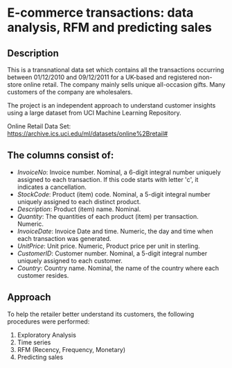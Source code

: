 # E-commerce transactions: data analysis, RFM and predicting sales

## Description
This is a transnational data set which contains all the transactions occurring between 01/12/2010 and 09/12/2011 for a UK-based and registered non-store online retail. The company mainly sells unique all-occasion gifts. Many customers of the company are wholesalers.

The project is an independent approach to understand customer insights using a large dataset from UCI Machine Learning Repository. 

Online Retail Data Set: https://archive.ics.uci.edu/ml/datasets/online%2Bretail#

## The columns consist of:<br>

* *InvoiceNo*: Invoice number. Nominal, a 6-digit integral number uniquely assigned to each transaction. If this code starts with letter 'c', it indicates a cancellation.
* *StockCode*: Product (item) code. Nominal, a 5-digit integral number uniquely assigned to each distinct product.
* *Description*: Product (item) name. Nominal.
* *Quantity*: The quantities of each product (item) per transaction. Numeric.
* *InvoiceDate*: Invoice Date and time. Numeric, the day and time when each transaction was generated.
* *UnitPrice*: Unit price. Numeric, Product price per unit in sterling.
* *CustomerID*: Customer number. Nominal, a 5-digit integral number uniquely assigned to each customer.
* *Country*: Country name. Nominal, the name of the country where each customer resides.

## Approach
To help the retailer better understand its customers, the following procedures were performed:
1. Exploratory Analysis
2. Time series
3. RFM (Recency, Frequency, Monetary)
4. Predicting sales

